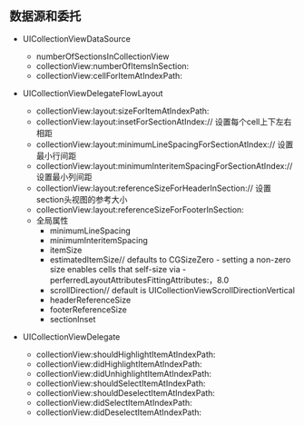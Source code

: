 ## 数据源和委托

- UICollectionViewDataSource
    + numberOfSectionsInCollectionView
    + collectionView:numberOfItemsInSection:
    + collectionView:cellForItemAtIndexPath:

- UICollectionViewDelegateFlowLayout
    + collectionView:layout:sizeForItemAtIndexPath:
    + collectionView:layout:insetForSectionAtIndex:// 设置每个cell上下左右相距
    + collectionView:layout:minimumLineSpacingForSectionAtIndex:// 设置最小行间距
    + collectionView:layout:minimumInteritemSpacingForSectionAtIndex:// 设置最小列间距
    + collectionView:layout:referenceSizeForHeaderInSection:// 设置section头视图的参考大小
    + collectionView:layout:referenceSizeForFooterInSection:
    + 全局属性
        * minimumLineSpacing
        * minimumInteritemSpacing
        * itemSize
        * estimatedItemSize// defaults to CGSizeZero - setting a non-zero size enables cells that self-size via -perferredLayoutAttributesFittingAttributes:，8.0
        * scrollDirection// default is UICollectionViewScrollDirectionVertical
        * headerReferenceSize
        * footerReferenceSize
        * sectionInset

- UICollectionViewDelegate
    + collectionView:shouldHighlightItemAtIndexPath:
    + collectionView:didHighlightItemAtIndexPath:
    + collectionView:didUnhighlightItemAtIndexPath:
    + collectionView:shouldSelectItemAtIndexPath:
    + collectionView:shouldDeselectItemAtIndexPath:
    + collectionView:didSelectItemAtIndexPath:
    + collectionView:didDeselectItemAtIndexPath:


